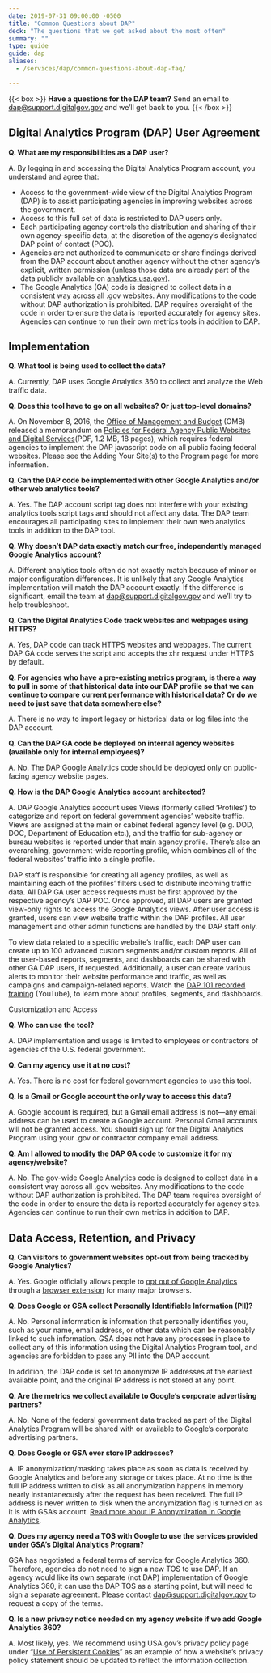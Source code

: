 ```yaml
---
date: 2019-07-31 09:00:00 -0500
title: "Common Questions about DAP"
deck: "The questions that we get asked about the most often"
summary: ""
type: guide
guide: dap
aliases:
  - /services/dap/common-questions-about-dap-faq/

---
```


{{< box >}}
**Have a questions for the DAP team?** Send an email to [dap@support.digitalgov.gov](mailto:dap@support.digitalgov.gov) and we’ll get back to you.
{{< /box >}}

## Digital Analytics Program (DAP) User Agreement

**Q. What are my responsibilities as a DAP user?**

A. By logging in and accessing the Digital Analytics Program account, you understand and agree that: 

- Access to the government-wide view of the Digital Analytics Program (DAP) is to assist participating agencies in improving websites across the government.
- Access to this full set of data is restricted to DAP users only.
- Each participating agency controls the distribution and sharing of their own agency-specific data, at the discretion of the agency’s designated DAP point of contact (POC).
- Agencies are not authorized to communicate or share findings derived from the DAP account about another agency without the other agency’s explicit, written permission (unless those data are already part of the data publicly available on [analytics.usa.gov](https://analytics.usa.gov/)).
- The Google Analytics (GA) code is designed to collect data in a consistent way across all .gov websites. Any modifications to the code without DAP authorization is prohibited. DAP requires oversight of the code in order to ensure the data is reported accurately for agency sites. Agencies can continue to run their own metrics tools in addition to DAP.

## Implementation

**Q. What tool is being used to collect the data?**

A. Currently, DAP uses Google Analytics 360 to collect and analyze the Web traffic data.

**Q. Does this tool have to go on all websites? Or just top-level domains?**

A. On November 8, 2016, the [Office of Management and Budget](https://www.whitehouse.gov/omb/) (OMB) released a memorandum on [Policies for Federal Agency Public Websites and Digital Services](https://obamawhitehouse.archives.gov/sites/default/files/omb/memoranda/2017/m-17-06.pdf)(PDF, 1.2 MB, 18 pages), which requires federal agencies to implement the DAP javascript code on all public facing federal websites. Please see the Adding Your Site(s) to the Program page for more information.

**Q. Can the DAP code be implemented with other Google Analytics and/or other web analytics tools?**

A. Yes. The DAP account script tag does not interfere with your existing analytics tools script tags and should not affect any data. The DAP team encourages all participating sites to implement their own web analytics tools in addition to the DAP tool.

**Q. Why doesn’t DAP data exactly match our free, independently managed Google Analytics account?**

A. Different analytics tools often do not exactly match because of minor or major configuration differences. It is unlikely that any Google Analytics implementation will match the DAP account exactly. If the difference is significant, email the team at [dap@support.digitalgov.gov](mailto:dap@support.digitalgov.gov) and we’ll try to help troubleshoot.

**Q. Can the Digital Analytics Code track websites and webpages using HTTPS?**

A. Yes, DAP code can track HTTPS websites and webpages. The current DAP GA code serves the script and accepts the xhr request under HTTPS by default.

**Q. For agencies who have a pre-existing metrics program, is there a way to pull in some of that historical data into our DAP profile so that we can continue to compare current performance with historical data? Or do we need to just save that data somewhere else?**

A. There is no way to import legacy or historical data or log files into the DAP account. 

**Q. Can the DAP GA code be deployed on internal agency websites (available only for internal employees)?**

A. No. The DAP Google Analytics code should be deployed only on public-facing agency website pages.

**Q. How is the DAP Google Analytics account architected?**

A. DAP Google Analytics account uses Views (formerly called ‘Profiles’) to categorize and report on federal government agencies’ website traffic. Views are assigned at the main or cabinet federal agency level (e.g. DOD, DOC, Department of Education etc.), and the traffic for sub-agency or bureau websites is reported under that main agency profile. There’s also an overarching, government-wide reporting profile, which combines all of the federal websites’ traffic into a single profile.

DAP staff is responsible for creating all agency profiles, as well as maintaining each of the profiles’ filters used to distribute incoming traffic data. All DAP GA user access requests must be first approved by the respective agency’s DAP POC. Once approved, all DAP users are granted view-only rights to access the Google Analytics views. After user access is granted, users can view website traffic within the DAP profiles. All user management and other admin functions are handled by the DAP staff only. 

To view data related to a specific website’s traffic, each DAP user can create up to 100 advanced custom segments and/or custom reports. All of the user-based reports, segments, and dashboards can be shared with other GA DAP users, if requested. Additionally, a user can create various alerts to monitor their website performance and traffic, as well as campaigns and campaign-related reports. Watch the [DAP 101 recorded training](https://www.youtube.com/watch?v=CKMTK77PrJE&list=PLd9b-GuOJ3nFwlyvLFUtmDpYFKezhot8P&index=4) (YouTube), to learn more about profiles, segments, and dashboards.

Customization and Access

**Q. Who can use the tool?**

A. DAP implementation and usage is limited to employees or contractors of agencies of the U.S. federal government.

**Q. Can my agency use it at no cost?**

A. Yes. There is no cost for federal government agencies to use this tool.

**Q. Is a Gmail or Google account the only way to access this data?**

A. Google account is required, but a Gmail email address is not—any email address can be used to create a Google account. Personal Gmail accounts will not be granted access. You should sign up for the Digital Analytics Program using your .gov or contractor company email address.

**Q. Am I allowed to modify the DAP GA code to customize it for my agency/website?**

A. No. The gov-wide Google Analytics code is designed to collect data in a consistent way across all .gov websites. Any modifications to the code without DAP authorization is prohibited. The DAP team requires oversight of the code in order to ensure the data is reported accurately for agency sites. Agencies can continue to run their own metrics in addition to DAP.

## Data Access, Retention, and Privacy

**Q. Can visitors to government websites opt-out from being tracked by Google Analytics?**

A. Yes. Google officially allows people to [opt out of Google Analytics](https://support.google.com/analytics/answer/181881?hl=en) through a [browser extension](https://tools.google.com/dlpage/gaoptout) for many major browsers.

**Q. Does Google or GSA collect Personally Identifiable Information (PII)?**

A. No. Personal information is information that personally identifies you, such as your name, email address, or other data which can be reasonably linked to such information. GSA does not have any processes in place to collect any of this information using the Digital Analytics Program tool, and agencies are forbidden to pass any PII into the DAP account. 

In addition, the DAP code is set to anonymize IP addresses at the earliest available point, and the original IP address is not stored at any point.

**Q. Are the metrics we collect available to Google’s corporate advertising partners?**

A. No. None of the federal government data tracked as part of the Digital Analytics Program will be shared with or available to Google’s corporate advertising partners.

**Q. Does Google or GSA ever store IP addresses?**

A. IP anonymization/masking takes place as soon as data is received by Google Analytics and before any storage or takes place. At no time is the full IP address written to disk as all anonymization happens in memory nearly instantaneously after the request has been received. The full IP address is never written to disk when the anonymization flag is turned on as it is with GSA’s account. [Read more about IP Anonymization in Google Analytics](http://support.google.com/analytics/bin/answer.py?hl=en&answer=2763052). 

**Q. Does my agency need a TOS with Google to use the services provided under GSA’s Digital Analytics Program?**

GSA has negotiated a federal terms of service for Google Analytics 360. Therefore, agencies do not need to sign a new TOS to use DAP. If an agency would like its own separate (not DAP) implementation of Google Analytics 360, it can use the DAP TOS as a starting point, but will need to sign a separate agreement. Please contact [dap@support.digitalgov.gov](mailto:dap@support.digitalgov.gov) to request a copy of the terms.

**Q. Is a new privacy notice needed on my agency website if we add Google Analytics 360?**

A. Most likely, yes. We recommend using USA.gov’s privacy policy page under “[Use of Persistent Cookies](https://www.usa.gov/policies)” as an example of how a website’s privacy policy statement should be updated to reflect the information collection.
